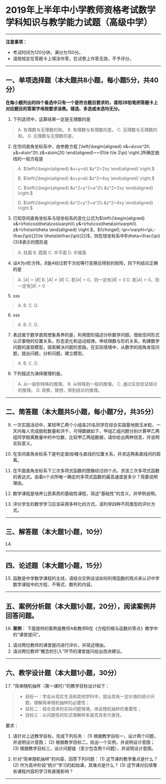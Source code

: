 # 2019年上半年中小学教师资格考试数学学科知识与教学能力试题（高级中学）

---

**注意事项：**
+ 考试时间为120分钟，满分为150分。
+ 请按规定在答题卡上填涂作答，在试卷上作答无效，不予评分。

---

## 一、单项选择题（本大题共8小题，每小题5分，共40分）

**在每小题列出的四个备选中只有一个是符合题目要求的，请用2B铅笔把答题卡上对应题目的答案字母按要求涂黑。错选、多选或未选均无分。**

1. 下列选项中，运算结果一定是无理数的是
> A. 有理数与无理数的和。
> B. 有理数与有理数的差。
> C. 无理数与无理数的和。
> D. 无理数与无理数的差。

2. 在空间直角坐标系中，由参数方程
\[\left\{\begin{aligned}
x&=a\cos^2t\\
y&=a\sin^2t\\
z&=a\sin{2t}
\end{aligned}~~(0\le t\le 2\pi)
\right.\]所确定曲线的一般方程是
> A. $\left\{\begin{aligned}
&x+y=a\\
&z^2=2xy
\end{aligned}
\right.$
>
>B. $\left\{\begin{aligned}
&x+y=a\\
&z^2=4xy
\end{aligned}
\right.$
> 
> C. $\left\{\begin{aligned}
&x^2+y^2=a^2\\
&z^2=2xy
\end{aligned}
\right.$
>
> D. $\left\{\begin{aligned}
&x^2+y^2=a^2\\
&z^2=4xy
\end{aligned}
\right.$

3. 已知空间直角坐标系与球坐标系的变化公式为$\left\{\begin{aligned}
x&=\rho\cos\theta\cos\varphi\\
y&=\rho\cos\theta\sin\varphi\\
z&=\rho\sin\theta
\end{aligned}
\right.$，$(\rho\ge0,-\pi<\varphi<\pi,-\frac{\pi}{2}\le \theta\le\frac{\pi}{2})$，则在球坐标系中$\theta=\frac{\pi}{3}$表示的图形是
> A. 柱面
> B. 圆面
> C. 半平面
> D. 半锥面

4. 设$A$为$n$阶方阵，$B$是$A$经过若干次初等行变换后得到的矩阵，则下列结论正确的是
> A. $|A|=|B|$
> B. $|A|\ne |B|$
> C. 若$|A|=0$，则一定有$|B|=0$
> D. 若$|A|>0$，则一定有$|B|>0$

5. sss
> A.
> B.
> C.
> D.

6. sss
> A.
> B.
> C.
> D.

7. 表述属于数学直观想象素养的是，利用图形描述分析数学问题。借助空间形式认识事物的位置关系，形态变化和运动规律。申经理数与形的关系，构建数学问题的直观模型，探索解决问题的思路。在实际情境中，从数学的视角发现问题，提出问题，分析问题，建立模型。
> A.
> B.
> C.
> D.

8. 下列描述为演绎推理的是。
> A. 从一般到特殊的推理。
> B. 从特殊到一般的推理。
> C. 通过实验验证结论的推理。
> D. 观察，猜想，得到结论的推理。

---

## 二、简答题（本大题共5小题，每小题7分，共35分）

9. 一次实践活动中，某班甲乙两个小组各20名同学在综合实践基地脱玉米粒，一天内每人完成脱粒数量和洪千，可得数据如下，甲组乙组问题分别计算甲乙两组同学脱离数量中的中位数，比较甲乙两组数据，请你给出两种信息，并说明实际意义。

10. 在空间直角坐标系下是判定直线l楼与直线的位置关系，并求这两条直线间的距离。

11. 在平面直角坐标系下三次多项式函数的图像经过四个点。求该三次多项式函数的表达式。由着n个点所唯一确定的多项式函数的最高速度是多少？简要说明理由。

12. 数学课程是培养公民素质的基础性课程，简述“基础性”的含义，并举例说明。

13. 评价学生的数学学习应该采用多样化的方式，请列举四种不同类型的评价方式。



---

## 三、解答题（本大题1小题，10分）

14. 

---

## 四、论述题（本大题1小题，15分）

15. 函数是中学数学课程的主线，请结合实例谈谈如何利用函数的观点来认识中学数学课程中的方程、不等式、数列的内容。

---

## 五、案例分析题（本大题1小题，20分），阅读案例并回答问题。

16. **案例**：
下面提供的案例是教师A和教师B在《方程的根与函数的零点》教学中的“课堂提问”。



1) 请对两位教师的课堂提问进行评价，并简述理由。
2) 请对两位教师“概念的引入”环节的课堂提问给出改进建议。

---

## 六、教学设计题（本大题1小题，30分）

17. “简单随机抽样（第一课时）”的教学目标设计如下：
>+ 目标一：学会从现实生活和其他学科中，提出具有一定价值的统计问题，理解简单随机抽样的必要性；
>+ 目标二：结合具体的实际问题情境，体会随机抽样的重要性；
>+ 目标三：以问题性的形式理解样本是否具有代表性。

要求：
1) 请针对上述教学目标，完成下列任务：
   (1) 根据教学目标一，设计两个问题，并说明设计意图；
   (2) 根据教学目标二，给出一个实例，并说明设计意图；
   (3) 根据教学目标三，设计问题链（至少包含两个问题），并说明设计意图。

2) 针对“简单随机抽样”的内容，回答下列问题：
   (1) 这节课的教学重点是什么？
   (2) 作为高中阶段“统计”学习的起始课，其难点是什么？
   (3) 这节课对后续哪些课程内容的学习有直接影响？

---
